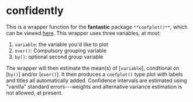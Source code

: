 # confidently

This is a wrapper function for the **fantastic** package `**coefplot()**`, which can be viewed [here](http://repec.sowi.unibe.ch/stata/coefplot/getting-started.html). This wrapper uses three variables, at most: 

1. `variable`: the variable you'd like to plot
2. `over()`: Compulsory grouping variable
3. `by()`: optional second group variable

The wrapper will then estimate the mean(s) of [`variable`], condtional on [`by()`] and/or [`over()`]. It then produces a `coefplot()` type plot with labels and titles all automatically added. Confidence intervals are estimated using "vanilla" standard errors---weights and alternative variance estimation is not allowed, at present.  
